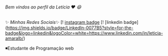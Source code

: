 
###### Bem vindos ao perfil da Letícia ❤️ 😄


✨ _Minhas Redes Sociais_✨
[! [instagram badge](https://img.shields.io/badge/Instagram-E4405F?style=for-the-badge&logo=instagram&logoColor=white=https://www.instagram.com/_amaralticia/)
[! [linkedin badge] (https://img.shields.io/badge/LinkedIn-0077B5?style=for-the-badge&logo=linkedin&logoColor=white=https://www.linkedin.com/in/leticia-amaralb/)
 
 
 ◾Estudante de Programação web
 
 
 
 
 
 
